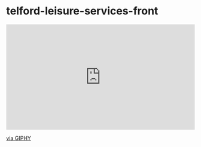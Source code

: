 # telford-leisure-services-front

<div style="width:100%;height:0;padding-bottom:56%;position:relative;"><iframe src="https://giphy.com/embed/8zz3BMQBkZNeiPbv5u" width="100%" height="100%" style="position:absolute" frameBorder="0" class="giphy-embed" allowFullScreen></iframe></div><p><a href="https://giphy.com/gifs/8zz3BMQBkZNeiPbv5u">via GIPHY</a></p>
